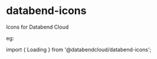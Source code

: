 # databend-icons
Icons for Databend Cloud


eg: 

import { Loading } from '@databendcloud/databend-icons';
